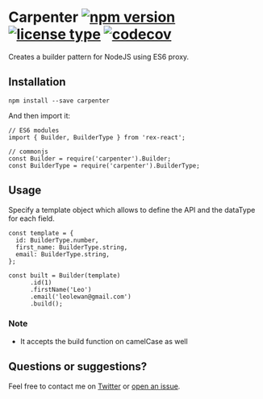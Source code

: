 # Carpenter [![npm version](https://img.shields.io/npm/v/carpenter.svg)](https://www.npmjs.com/package/carpenter-nodejs) [![license type](https://img.shields.io/npm/l/carpenter.svg)](https://github.com/llewan/carpenter.git/blob/master/LICENSE) [![codecov](https://codecov.io/gh/llewan/carpenter/branch/develop/graph/badge.svg)](https://codecov.io/gh/llewan/carpenter)
Creates a builder pattern for NodeJS using ES6 proxy.

## Installation
```
npm install --save carpenter
```

And then import it:
```
// ES6 modules
import { Builder, BuilderType } from 'rex-react';

// commonjs
const Builder = require('carpenter').Builder;
const BuilderType = require('carpenter').BuilderType;
```

## Usage
Specify a template object which allows to define the API and the dataType for each field.
```
const template = {
  id: BuilderType.number,
  first_name: BuilderType.string,
  email: BuilderType.string,
};

const built = Builder(template)
      .id(1)
      .firstName('Leo')
      .email('leolewan@gmail.com')
      .build();
```

### Note
- It accepts the build function on camelCase as well


## Questions or suggestions?
Feel free to contact me on [Twitter](https://twitter.com/leolewan) or [open an issue](https://github.com/llewan/carpenter/issues/new).

